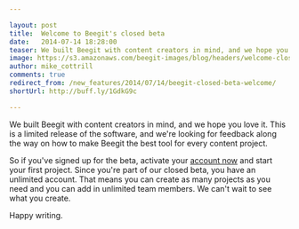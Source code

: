 ```yaml
---

layout: post
title:  Welcome to Beegit's closed beta
date:   2014-07-14 18:28:00
teaser: We built Beegit with content creators in mind, and we hope you love it. If you've signed up for our beta, you can activate your account today. 
image: https://s3.amazonaws.com/beegit-images/blog/headers/welcome-closed-beta.jpg
author: mike_cottrill
comments: true
redirect_from: /new_features/2014/07/14/beegit-closed-beta-welcome/
shortUrl: http://buff.ly/1GdkG9c

---
```

We built Beegit with content creators in mind, and we hope you love it. This is a limited release of the software, and we're looking for feedback along the way on how to make Beegit the best tool for every content project. 

So if you've signed up for the beta, activate your [account now](https://beegit.com) and start your first project. Since you're part of our closed beta, you have an unlimited account. That means you can create as many projects as you need and you can add in unlimited team members. We can't wait to see what you create. 

Happy writing. 
